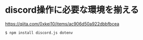 # discord操作に必要な環境を揃える

https://qiita.com/0xkei10/items/ac906d50a922dbbfbcea

```bash
$ npm install discord.js dotenv
```
